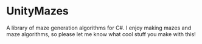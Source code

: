 # UnityMazes
A library of maze generation algorithms for C#. I enjoy making mazes and maze algorithms, so please let me know what cool stuff you make with this!

